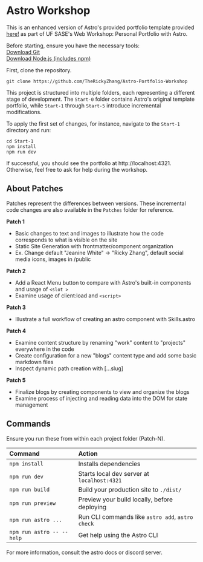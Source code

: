 # Astro Workshop
This is an enhanced version of Astro's provided portfolio template provided [here!](https://github.com/withastro/astro/tree/main/examples/portfolio) as part of UF SASE's Web Workshop: Personal Portfolio with Astro.

Before starting, ensure you have the necessary tools:  
[Download Git](https://git-scm.com/downloads)  
[Download Node.js (includes npm)](https://nodejs.org/en/download/)

First, clone the repository.
```
git clone https://github.com/TheRickyZhang/Astro-Portfolio-Workshop
```

This project is structured into multiple folders, each representing a different stage of development. The `Start-0` folder contains Astro's original template portfolio, while `Start-1` through `Start-5` introduce incremental modifications.

To apply the first set of changes, for instance, navigate to the `Start-1` directory and run:
```
cd Start-1
npm install
npm run dev
```
If successful, you should see the portfolio at http://localhost:4321. Otherwise, feel free to ask for help during the workshop.

## About Patches
Patches represent the differences between versions. These incremental code changes are also available in the `Patches` folder for reference.

**Patch 1**
- Basic changes to text and images to illustrate how the code corresponds to what is visible on the site
- Static Site Generation with frontmatter/component organization
- Ex. Change default "Jeanine White" -> "Ricky Zhang", default social media icons, images in /public

**Patch 2**
- Add a React Menu button to compare with Astro's built-in components and usage of ```<slot >```
- Examine usage of client:load and ```<script>```

**Patch 3**
- Illustrate a full workflow of creating an astro component with Skills.astro

**Patch 4**
- Examine content structure by renaming "work" content to "projects" everywhere in the code
- Create configuration for a new "blogs" content type and add some basic markdown files
- Inspect dynamic path creation with [...slug]

**Patch 5**
- Finalize blogs by creating components to view and organize the blogs
- Examine process of injecting and reading data into the DOM for state management

## Commands

Ensure you run these from within each project folder (Patch-N).

| Command                   | Action                                           |
| :------------------------ | :----------------------------------------------- |
| `npm install`             | Installs dependencies                            |
| `npm run dev`             | Starts local dev server at `localhost:4321`      |
| `npm run build`           | Build your production site to `./dist/`          |
| `npm run preview`         | Preview your build locally, before deploying     |
| `npm run astro ...`       | Run CLI commands like `astro add`, `astro check` |
| `npm run astro -- --help` | Get help using the Astro CLI                     |

For more information, consult the astro docs or discord server.
